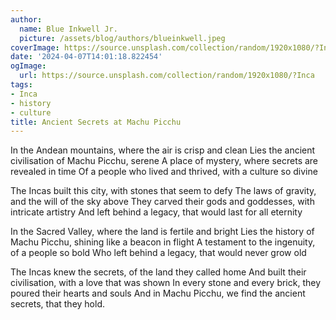 ```yaml
---
author:
  name: Blue Inkwell Jr.
  picture: /assets/blog/authors/blueinkwell.jpeg
coverImage: https://source.unsplash.com/collection/random/1920x1080/?Inca
date: '2024-04-07T14:01:18.822454'
ogImage:
  url: https://source.unsplash.com/collection/random/1920x1080/?Inca
tags:
- Inca
- history
- culture
title: Ancient Secrets at Machu Picchu
---
```


In the Andean mountains, where the air is crisp and clean
Lies the ancient civilisation of Machu Picchu, serene
A place of mystery, where secrets are revealed in time
Of a people who lived and thrived, with a culture so divine

The Incas built this city, with stones that seem to defy
The laws of gravity, and the will of the sky above
They carved their gods and goddesses, with intricate artistry
And left behind a legacy, that would last for all eternity

In the Sacred Valley, where the land is fertile and bright
Lies the history of Machu Picchu, shining like a beacon in flight
A testament to the ingenuity, of a people so bold
Who left behind a legacy, that would never grow old

The Incas knew the secrets, of the land they called home
And built their civilisation, with a love that was shown
In every stone and every brick, they poured their hearts and souls
And in Machu Picchu, we find the ancient secrets, that they hold.